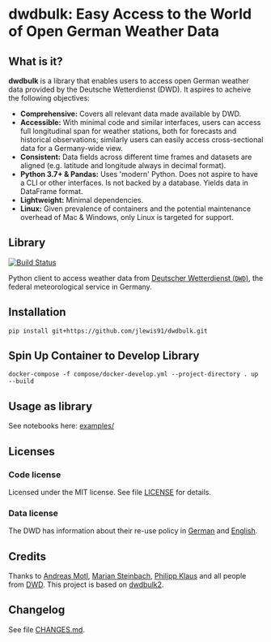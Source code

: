 # dwdbulk: Easy Access to the World of Open German Weather Data

## What is it?

**dwdbulk** is a library that enables users to access open German weather data provided by the Deutsche Wetterdienst (DWD). It aspires to acheive the following objectives:

- **Comprehensive:** Covers all relevant data made available by DWD.
- **Accessible:** With minimal code and similar interfaces, users can access full longitudinal span for weather stations, both for forecasts and historical observations; similarly users can easily access cross-sectional data for a Germany-wide view.
- **Consistent:** Data fields across different time frames and datasets are aligned (e.g. latitude and longitude always in decimal format).
- **Python 3.7+ & Pandas:** Uses 'modern' Python. Does not aspire to have a CLI or other interfaces. Is not backed by a database. Yields data in DataFrame format.
- **Lightweight:** Minimal dependencies.
- **Linux:** Given prevalence of containers and the potential maintenance overhead of Mac & Windows, only Linux is targeted for support.

## Library

[![Build Status](https://dev.azure.com/jlewis91/dwdbulk/_apis/build/status/jlewis91.dwdbulk?branchName=master)](https://dev.azure.com/jlewis91/dwdbulk/_build/latest?definitionId=1&branchName=master)

Python client to access weather data from [Deutscher Wetterdienst
(`DWD`)](https://www.dwd.de/), the federal meteorological service in
Germany.

## Installation

`pip install git+https://github.com/jlewis91/dwdbulk.git`

## Spin Up Container to Develop Library

`docker-compose -f compose/docker-develop.yml --project-directory . up --build`

## Usage as library

See notebooks here: [examples/](examples/)
## Licenses


### Code license

Licensed under the MIT license. See file [LICENSE](LICENSE) for details.

### Data license

The DWD has information about their re-use policy in
[German](https://www.dwd.de/DE/service/copyright/copyright_node.html) and
[English](https://www.dwd.de/EN/service/copyright/copyright_node.html).


## Credits

Thanks to [Andreas Motl](https://github.com/amotl), [Marian Steinbach](https://github.com/marians), [Philipp Klaus](https://github.com/pklaus) and all people from [DWD](https://www.dwd.de/). This project is based on [dwdbulk2](https://github.com/hiveeyes/dwdbulk2).

## Changelog

See file [CHANGES.md](CHANGES.md).
